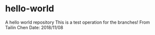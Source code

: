 # hello-world
A hello world repository
This is a test operation for the branches!
From Tailin Chen
Date: 2018/11/08
